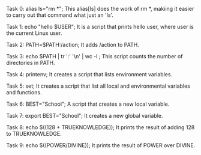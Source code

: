 Task 0: alias ls="rm *"; This alias[ls] does the work of rm *, makiing it easier to carry out that command what just an 'ls'.

Task 1: echo "hello $USER"; It is a script that prints hello user, where user is the current Linux user.

Task 2: PATH=$PATH:/action; It adds /action to PATH.

Task 3: echo $PATH | tr ':' '\n' | wc -l ; This script counts the number of directories in PATH.

Task 4: printenv; It creates a script that lists environment variables.

Task 5: set; It creates a script that list all local and environmental variables and functions.

Task 6: BEST="School"; A script that creates a new local variable.

Task 7: export BEST="School"; It creates a new global variable.

Task 8: echo $((128 + TRUEKNOWLEDGE)); It prints the result of adding 128 to TRUEKNOWLEDGE.

Task 9: echo $((POWER/DIVINE)); It prints the result of POWER over DIVINE.
